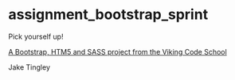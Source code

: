 assignment_bootstrap_sprint
===========================

Pick yourself up!

[A Bootstrap, HTM5 and SASS project from the Viking Code School](http://www.vikingcodeschool.com)

Jake Tingley